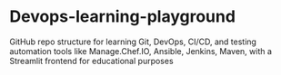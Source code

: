 # Devops-learning-playground
GitHub repo structure for learning Git, DevOps, CI/CD, and testing automation tools like Manage.Chef.IO, Ansible, Jenkins, Maven, with a Streamlit frontend for educational purposes
